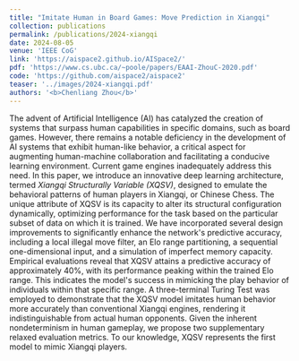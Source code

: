 ```yaml
---
title: "Imitate Human in Board Games: Move Prediction in Xiangqi"
collection: publications
permalink: /publications/2024-xiangqi
date: 2024-08-05
venue: 'IEEE CoG'
link: 'https://aispace2.github.io/AISpace2/'
pdf: 'https://www.cs.ubc.ca/~poole/papers/EAAI-ZhouC-2020.pdf'
code: 'https://github.com/aispace2/aispace2'
teaser: '../images/2024-xiangqi.pdf'
authors: '<b>Chenliang Zhou</b>'
---
```

The advent of Artificial Intelligence (AI) has catalyzed the creation of systems that surpass human capabilities in specific domains, such as board games. However, there remains a notable deficiency in the development of AI systems that exhibit human-like behavior, a critical aspect for augmenting human-machine collaboration and facilitating a conducive learning environment. Current game engines inadequately address this need. In this paper, we introduce an innovative deep learning architecture, termed *Xiangqi Structurally Variable (XQSV)*, designed to emulate the behavioral patterns of human players in Xiangqi, or Chinese Chess. The unique attribute of XQSV is its capacity to alter its structural configuration dynamically, optimizing performance for the task based on the particular subset of data on which it is trained. We have incorporated several design improvements to significantly enhance the network's predictive accuracy, including a local illegal move filter, an Elo range partitioning, a sequential one-dimensional input, and a simulation of imperfect memory capacity. Empirical evaluations reveal that XQSV attains a predictive accuracy of approximately 40%, with its performance peaking within the trained Elo range. This indicates the model's success in mimicking the play behavior of individuals within that specific range. A three-terminal Turing Test was employed to demonstrate that the XQSV model imitates human behavior more accurately than conventional Xiangqi engines, rendering it indistinguishable from actual human opponents. Given the inherent nondeterminism in human gameplay, we propose two supplementary relaxed evaluation metrics. To our knowledge, XQSV represents the first model to mimic Xiangqi players.
